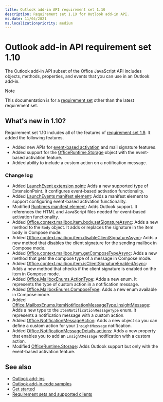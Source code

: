 ```yaml
---
title: Outlook add-in API requirement set 1.10
description: Requirement set 1.10 for Outlook add-in API.
ms.date: 11/04/2021
ms.localizationpriority: medium
---
```


# Outlook add-in API requirement set 1.10

The Outlook add-in API subset of the Office JavaScript API includes objects, methods, properties, and events that you can use in an Outlook add-in.

> [!NOTE]
> This documentation is for a [requirement set](../outlook-api-requirement-sets.md) other than the latest requirement set.

## What's new in 1.10?

Requirement set 1.10 includes all of the features of [requirement set 1.9](../requirement-set-1.9/outlook-requirement-set-1.9.md). It added the following features.

- Added new APIs for [event-based activation](/office/dev/add-ins/outlook/autolaunch) and mail signature features.
- Added support for the [OfficeRuntime.Storage](/javascript/api/office-runtime/officeruntime.storage?view=outlook-js-1.10&preserve-view=true) object with the event-based activation feature.
- Added ability to include a custom action on a notification message.

### Change log

- Added [LaunchEvent extension point](/javascript/api/manifest/extensionpoint#launchevent): Adds a new supported type of ExtensionPoint. It configures event-based activation functionality.
- Added [LaunchEvents manifest element](/javascript/api/manifest/launchevents): Adds a manifest element to support configuring event-based activation functionality.
- Modified [Runtimes manifest element](/javascript/api/manifest/runtimes): Adds Outlook support. It references the HTML and JavaScript files needed for event-based activation functionality.
- Added [Office.context.mailbox.item.body.setSignatureAsync](/javascript/api/outlook/office.body?view=outlook-js-1.10&preserve-view=true#outlook-office-body-setsignatureasync-member(1)): Adds a new method to the `Body` object. It adds or replaces the signature in the item body in Compose mode.
- Added [Office.context.mailbox.item.disableClientSignatureAsync](office.context.mailbox.item.md#methods): Adds a new method that disables the client signature for the sending mailbox in Compose mode.
- Added [Office.context.mailbox.item.getComposeTypeAsync](/javascript/api/outlook/office.messagecompose?view=outlook-js-1.10&preserve-view=true#outlook-office-messagecompose-getcomposetypeasync-member(1)): Adds a new method that gets the compose type of a message in Compose mode.
- Added [Office.context.mailbox.item.isClientSignatureEnabledAsync](office.context.mailbox.item.md#methods): Adds a new method that checks if the client signature is enabled on the item in Compose mode.
- Added [Office.MailboxEnums.ActionType](/javascript/api/outlook/office.mailboxenums.actiontype?view=outlook-js-1.10&preserve-view=true): Adds a new enum. It represents the type of custom action in a notification message.
- Added [Office.MailboxEnums.ComposeType](/javascript/api/outlook/office.mailboxenums.composetype?view=outlook-js-1.10&preserve-view=true): Adds a new enum available in Compose mode.
- Added [Office.MailboxEnums.ItemNotificationMessageType.InsightMessage](/javascript/api/outlook/office.mailboxenums.itemnotificationmessagetype?view=outlook-js-1.10&preserve-view=true): Adds a new type to the `ItemNotificationMessageType` enum. It represents a notification message with a custom action.
- Added [Office.NotificationMessageAction](/javascript/api/outlook/office.notificationmessageaction?view=outlook-js-1.10&preserve-view=true): Adds a new object so you can define a custom action for your `InsightMessage` notification.
- Added [Office.NotificationMessageDetails.actions](/javascript/api/outlook/office.notificationmessagedetails?view=outlook-js-1.10&preserve-view=true#outlook-office-notificationmessagedetails-actions-member): Adds a new property that enables you to add an `InsightMessage` notification with a custom action.
- Modified [OfficeRuntime.Storage](/javascript/api/office-runtime/officeruntime.storage?view=outlook-js-1.10&preserve-view=true): Adds Outlook support but only with the event-based activation feature.

## See also

- [Outlook add-ins](/office/dev/add-ins/outlook/outlook-add-ins-overview)
- [Outlook add-in code samples](https://developer.microsoft.com/outlook/gallery/?filterBy=Outlook,Samples,Add-ins)
- [Get started](/office/dev/add-ins/quickstarts/outlook-quickstart)
- [Requirement sets and supported clients](../outlook-api-requirement-sets.md)
